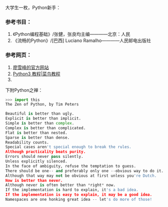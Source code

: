 

大学生一枚，Python新手：


### 参考书目：  
1. 《Python编程基础》/张健，张良均主编————北京：人民    
2. 《流畅的Python》/[巴西] Luciano Ramalho————人民邮电出版社
### 参考网页：  
1. [廖雪峰的官方网站](https://www.liaoxuefeng.com/wiki/1016959663602400)
2. [Python3 教程|菜鸟教程](https://www.runoob.com/python3/python3-tutorial.html)
3. 



下附Python之禅：

```python
>>> import this
The Zen of Python, by Tim Peters

Beautiful is better than ugly.
Explicit is better than implicit.
Simple is better than complex.
Complex is better than complicated.
Flat is better than nested.
Sparse is better than dense.
Readability counts.
Special cases aren't special enough to break the rules.
Although practicality beats purity.
Errors should never pass silently.
Unless explicitly silenced.
In the face of ambiguity, refuse the temptation to guess.
There should be one-- and preferably only one --obvious way to do it.
Although that way may not be obvious at first unless you're Dutch.
Now is better than never.
Although never is often better than *right* now.
If the implementation is hard to explain, it's a bad idea.
If the implementation is easy to explain, it may be a good idea.
Namespaces are one honking great idea -- let's do more of those!
```